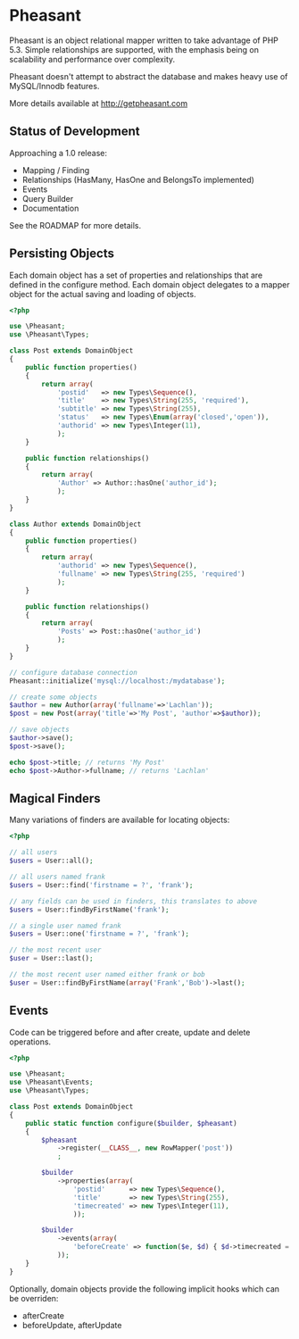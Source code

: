 Pheasant
=======================================

Pheasant is an object relational mapper written to take advantage of PHP 5.3. Simple relationships
are supported, with the emphasis being on scalability and performance over complexity.

Pheasant doesn't attempt to abstract the database and makes heavy use of
MySQL/Innodb features. 

More details available at http://getpheasant.com


Status of Development
---------------------------------

Approaching a 1.0 release:

- Mapping / Finding
- Relationships (HasMany, HasOne and BelongsTo implemented)
- Events
- Query Builder 
- Documentation

See the ROADMAP for more details.

Persisting Objects
---------------------------------

Each domain object has a set of properties and relationships that are defined in the
configure method. Each domain object delegates to a mapper object for the actual saving
and loading of objects.

```php
<?php

use \Pheasant;
use \Pheasant\Types;

class Post extends DomainObject
{
	public function properties()
	{
		return array(
			'postid'   => new Types\Sequence(),
			'title'    => new Types\String(255, 'required'),
			'subtitle' => new Types\String(255),
			'status'   => new Types\Enum(array('closed','open')),
			'authorid' => new Types\Integer(11),
			);
	}

	public function relationships()
	{
		return array(
			'Author' => Author::hasOne('author_id');
			);
	}
}

class Author extends DomainObject
{
	public function properties()
	{
		return array(
			'authorid' => new Types\Sequence(),
			'fullname' => new Types\String(255, 'required')
			);
	}

	public function relationships()
	{
		return array(
			'Posts' => Post::hasOne('author_id')
			);
	}
}

// configure database connection
Pheasant::initialize('mysql://localhost:/mydatabase');

// create some objects
$author = new Author(array('fullname'=>'Lachlan'));
$post = new Post(array('title'=>'My Post', 'author'=>$author));

// save objects
$author->save();
$post->save();

echo $post->title; // returns 'My Post'
echo $post->Author->fullname; // returns 'Lachlan'
```

Magical Finders
---------------------------------

Many variations of finders are available for locating objects:

```php
<?php

// all users
$users = User::all();

// all users named frank
$users = User::find('firstname = ?', 'frank');

// any fields can be used in finders, this translates to above
$users = User::findByFirstName('frank');

// a single user named frank
$users = User::one('firstname = ?', 'frank');

// the most recent user
$user = User::last();

// the most recent user named either frank or bob
$user = User::findByFirstName(array('Frank','Bob')->last();
```

Events
---------------------------------

Code can be triggered before and after create, update and delete operations.

```php
<?php

use \Pheasant;
use \Pheasant\Events;
use \Pheasant\Types;

class Post extends DomainObject
{
	public static function configure($builder, $pheasant)
	{
		$pheasant
			->register(__CLASS__, new RowMapper('post'))
			;

		$builder
			->properties(array(
				'postid'      => new Types\Sequence(),
				'title'       => new Types\String(255),
				'timecreated' => new Types\Integer(11),
				));

		$builder
			->events(array(
				'beforeCreate' => function($e, $d) { $d->timecreated = time(); }
			));
	}
}
```

Optionally, domain objects provide the following implicit hooks which can be overriden:

- afterCreate
- beforeUpdate, afterUpdate




